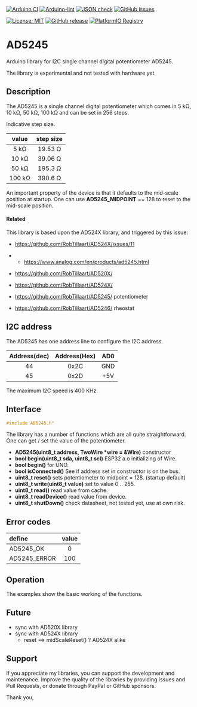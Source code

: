
[![Arduino CI](https://github.com/RobTillaart/AD5245/workflows/Arduino%20CI/badge.svg)](https://github.com/marketplace/actions/arduino_ci)
[![Arduino-lint](https://github.com/RobTillaart/AD5245/actions/workflows/arduino-lint.yml/badge.svg)](https://github.com/RobTillaart/AD5245/actions/workflows/arduino-lint.yml)
[![JSON check](https://github.com/RobTillaart/AD5245/actions/workflows/jsoncheck.yml/badge.svg)](https://github.com/RobTillaart/AD5245/actions/workflows/jsoncheck.yml)
[![GitHub issues](https://img.shields.io/github/issues/RobTillaart/AD5245.svg)](https://github.com/RobTillaart/AD5245/issues)

[![License: MIT](https://img.shields.io/badge/license-MIT-green.svg)](https://github.com/RobTillaart/AD5245/blob/master/LICENSE)
[![GitHub release](https://img.shields.io/github/release/RobTillaart/AD5245.svg?maxAge=3600)](https://github.com/RobTillaart/AD5245/releases)
[![PlatformIO Registry](https://badges.registry.platformio.org/packages/robtillaart/library/AD5245.svg)](https://registry.platformio.org/libraries/robtillaart/AD5245)


# AD5245

Arduino library for I2C single channel digital potentiometer AD5245.

The library is experimental and not tested with hardware yet.


## Description

The AD5245 is a single channel digital potentiometer which comes in
5 kΩ, 10 kΩ, 50 kΩ, 100 kΩ and can be set in 256 steps.

Indicative step size.

|   value  |  step size  |
|:--------:|:-----------:|
|    5 kΩ  |   19.53 Ω   |
|   10 kΩ  |   39.06 Ω   |
|   50 kΩ  |   195.3 Ω   |
|  100 kΩ  |   390.6 Ω   |


An important property of the device is that it defaults
to the mid-scale position at startup.
One can use **AD5245_MIDPOINT** == 128 to reset to the mid-scale position.


#### Related

This library is based upon the AD524X library, and triggered by this issue:
- https://github.com/RobTillaart/AD524X/issues/11

- - https://www.analog.com/en/products/ad5245.html
- https://github.com/RobTillaart/AD520X/
- https://github.com/RobTillaart/AD524X/
- https://github.com/RobTillaart/AD5245/  potentiometer
- https://github.com/RobTillaart/AD5246/  rheostat


## I2C address

The AD5245 has one address line to configure the I2C address.

| Address(dec)| Address(Hex) |  AD0  |
|:-----------:|:------------:|:-----:|
|     44      |     0x2C     |  GND  |
|     45      |     0x2D     |  +5V  |

The maximum I2C speed is 400 KHz.


## Interface

```cpp
#include AD5245.h"
```

The library has a number of functions which are all quite straightforward.
One can get / set the value of the potentiometer.

- **AD5245(uint8_t address, TwoWire \*wire = &Wire)** constructor
- **bool begin(uint8_t sda, uint8_t scl)** ESP32 a.o initializing of Wire.
- **bool begin()** for UNO.
- **bool isConnected()** See if address set in constructor is on the bus.
- **uint8_t reset()** sets potentiometer to midpoint = 128. (startup default)
- **uint8_t write(uint8_t value)** set to value 0 .. 255.
- **uint8_t read()** read value from cache.
- **uint8_t readDevice()** read value from device.
- **uint8_t shutDown()** check datasheet, not tested yet, use at own risk.


## Error codes

|  define        |  value  |
|:---------------|:-------:|
|  AD5245_OK     |   0     |
|  AD5245_ERROR  |  100    |


## Operation

The examples show the basic working of the functions.


## Future

- sync with AD520X library
- sync with AD524X library
  - reset ==> midScaleReset() ?  AD524X alike


## Support

If you appreciate my libraries, you can support the development and maintenance.
Improve the quality of the libraries by providing issues and Pull Requests, or
donate through PayPal or GitHub sponsors.

Thank you,

